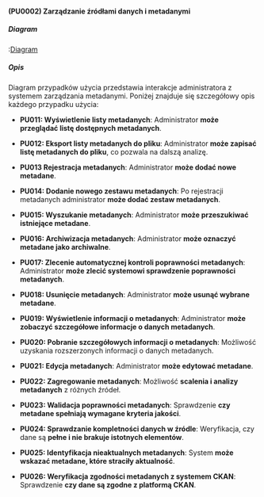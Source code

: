 #### (PU0002) Zarządzanie źródłami danych i metadanymi

##### Diagram

:[Diagram](PU0002.puml)


##### Opis

Diagram przypadków użycia przedstawia interakcje administratora z systemem zarządzania metadanymi. Poniżej znajduje się szczegółowy opis każdego przypadku użycia:

*   **PU011: Wyświetlenie listy metadanych**: Administrator **może przeglądać listę dostępnych metadanych**.

*   **PU012: Eksport listy metadanych do pliku**: Administrator **może zapisać listę metadanych do pliku**, co pozwala na dalszą analizę.

*   **PU013 Rejestracja metadanych**: Administrator **może dodać nowe metadane**.

*   **PU014: Dodanie nowego zestawu metadanych**: Po rejestracji metadanych administrator **może dodać zestaw metadanych**.

*   **PU015: Wyszukanie metadanych**: Administrator **może przeszukiwać istniejące metadane**.

*   **PU016: Archiwizacja metadanych**: Administrator **może oznaczyć metadane jako archiwalne**.

*   **PU017: Zlecenie automatycznej kontroli poprawności metadanych**: Administrator **może zlecić systemowi sprawdzenie poprawności metadanych**.

*   **PU018: Usunięcie metadanych**: Administrator **może usunąć wybrane metadane**.

*   **PU019: Wyświetlenie informacji o metadanych**: Administrator **może zobaczyć szczegółowe informacje o danych metadanych**.

*   **PU020: Pobranie szczegółowych informacji o metadanych**: Możliwość uzyskania rozszerzonych informacji o danych metadanych.

*   **PU021: Edycja metadanych**: Administrator **może edytować metadane**.

*   **PU022: Zagregowanie metadanych**: Możliwość **scalenia i analizy metadanych** z różnych źródeł.

*   **PU023: Walidacja poprawności metadanych**: Sprawdzenie **czy metadane spełniają wymagane kryteria jakości**.

*   **PU024: Sprawdzanie kompletności danych w źródle**: Weryfikacja, czy dane są **pełne i nie brakuje istotnych elementów**.

*   **PU025: Identyfikacja nieaktualnych metadanych**: System **może wskazać metadane, które straciły aktualność**.

*   **PU026: Weryfikacja zgodności metadanych z systemem CKAN**: Sprawdzenie **czy dane są zgodne z platformą CKAN**.


